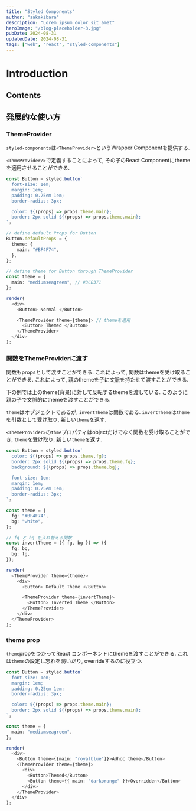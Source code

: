 ```yaml
---
title: "Styled Components"
author: "sakakibara"
description: "Lorem ipsum dolor sit amet"
heroImage: "/blog-placeholder-3.jpg"
pubDate: 2024-08-31
updatedDate: 2024-08-31
tags: ["web", "react", "styled-components"]
---
```


# Introduction

## Contents

## 発展的な使い方

### ThemeProvider

`styled-components`は`<ThemeProvider>`というWrapper Componentを提供する.

`<ThmeProvider/>`で定義することによって, その子のReact Componentにthemeを適用させることができる.

```typescript
const Button = styled.button`
  font-size: 1em;
  margin: 1em;
  padding: 0.25em 1em;
  border-radius: 3px;

  color: ${(props) => props.theme.main};
  border: 2px solid ${(props) => props.theme.main};
`;

// define default Props for Button
Button.defaultProps = {
  theme: {
    main: "#BF4F74",
  },
};

// define theme for Button through ThemeProvider
const theme = {
  main: "mediumseagreen", // #3CB371
};

render(
  <div>
    <Button> Normal </Button>

    <ThemeProvider theme={theme}> // themeを適用
      <Button> Themed </Button>
    </ThemeProvider>
  </div>
);
```

### 関数をThemeProviderに渡す

関数もpropsとして渡すことができる. これによって, 関数はthemeを受け取ることができる.
これによって, 親のthemeを子に文脈を持たせて渡すことができる.

下の例では上のtheme(背景)に対して反転するthemeを渡している.
このように親の子で文脈的にthemeを渡すことができる.

`theme`はオブジェクトであるが, `invertTheme`は関数である.
`invertTheme`は`theme`を引数として受け取り, 新しい`theme`を返す.

`<ThemeProvider>`の`thme`プロパティはobjectだけでなく関数を受け取ることができ, `theme`を受け取り, 新しい`theme`を返す.

```typescript
const Button = styled.button`
  color: ${(props) => props.theme.fg};
  border: 2px solid ${(props) => props.theme.fg};
  background: ${(props) => props.theme.bg};

  font-size: 1em;
  margin: 1em;
  padding: 0.25em 1em;
  border-radius: 3px;
`;

const theme = {
  fg: "#BF4F74",
  bg: "white",
};

// fg と bg を入れ替える関数
const invertTheme = ({ fg, bg }) => ({
  fg: bg,
  bg: fg,
});

render(
  <ThemeProvider theme={theme}>
    <div>
      <Button> Default Theme </Button>

      <ThemeProvider theme={invertTheme}>
        <Button> Inverted Theme </Button>
      </ThemeProvider>
    </div>
  </ThemeProvider>
);
```

### theme prop

`theme`propをつかってReact コンポーネントにthemeを渡すことができる.
これは`theme`の設定し忘れを防いだり, overrideするのに役立つ.

```typescript
const Button = styled.button`
  font-size: 1em;
  margin: 1em;
  padding: 0.25em 1em;
  border-radius: 3px;

  color: ${(props) => props.theme.main};
  border: 2px solid ${(props) => props.theme.main};
`;

const theme = {
  main: "mediumseagreen",
};

render(
  <div>
    <Button theme={{main: "royalblue"}}>Adhoc theme</Button>
    <ThemeProvider theme={theme}>
      <div>
        <Button>Themed</Button>
        <Button theme={{ main: "darkorange" }}>Overridden</Button>
      </div>
    </ThemeProvider>
  </div>
);
```
